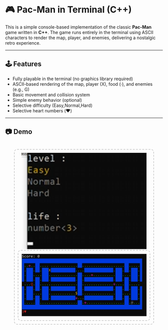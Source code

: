 # 🎮 Pac-Man in Terminal (C++)

This is a simple console-based implementation of the classic **Pac-Man** game written in **C++**. The game runs entirely in the terminal using ASCII characters to render the map, player, and enemies, delivering a nostalgic retro experience.

---

## 🕹 Features

- Fully playable in the terminal (no graphics library required)
- ASCII-based rendering of the map, player (X), food (·), and enemies (e.g., G)
- Basic movement and collision system
- Simple enemy behavior (optional)
- Selective difficulty (Easy,Normal,Hard)
- Selective heart numbers (❤️)
---

## 📷 Demo
<br>
<div align="center" style="border: 2px dashed #ccc; border-radius: 10px; padding: 10px; width: fit-content; margin: auto;">
  <img src="/images/image-1.png" alt="alt text" width="400"/>
<div align="center" style="border: 2px dashed #ccc; border-radius: 10px; padding: 10px; width: fit-content; margin: auto;">
  <img src="/images/image.png" alt="alt text" width="400"/>
</div>

